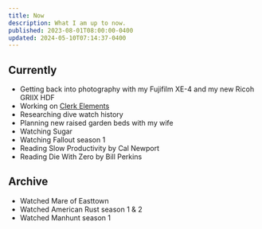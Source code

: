```yaml
---
title: Now
description: What I am up to now.
published: 2023-08-01T08:00:00-0400
updated: 2024-05-10T07:14:37-0400
---
```


## Currently

- Getting back into photography with my Fujifilm XE-4 and my new Ricoh GRIIX HDF
- Working on [Clerk Elements](https://clerk.com/docs/elements/overview)
- Researching dive watch history
- Planning new raised garden beds with my wife
- Watching Sugar
- Watching Fallout season 1
- Reading Slow Productivity by Cal Newport
- Reading Die With Zero by Bill Perkins

## Archive

- Watched Mare of Easttown
- Watched American Rust season 1 & 2
- Watched Manhunt season 1
